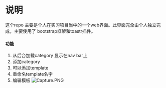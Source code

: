 # 说明


这个repo 主要是个人在实习项目当中的一个web界面。此界面完全由个人独立完成，主要使用了 bootstrap框架和toastr插件。

#### 功能

1. 从后台加载category 显示在nav bar上
2. 添加category
3. 可以添加template
4. 重命名template名字
5. 编辑模板
![Capture.PNG](https://ooo.0o0.ooo/2016/08/25/57bedf17ba8b0.png)

